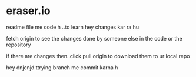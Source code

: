 # eraser.io
 readme file me code h ..to learn 
hey   changes kar ra hu 

fetch origin to see the changes done by someone else in the code or the repository 

if there are changes then..click pull origin to download them to ur local repo


hey dnjcnjd
ttrying branch me commit karna h 